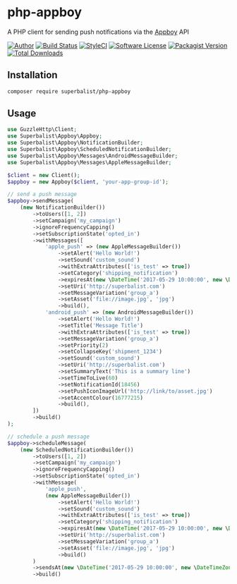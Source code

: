 # php-appboy

A PHP client for sending push notifications via the [Appboy](https://www.appboy.com/documentation/REST_API) API

[![Author](http://img.shields.io/badge/author-@superbalist-blue.svg?style=flat-square)](https://twitter.com/superbalist)
[![Build Status](https://img.shields.io/travis/Superbalist/php-appboy/master.svg?style=flat-square)](https://travis-ci.org/Superbalist/php-appboy)
[![StyleCI](https://styleci.io/repos/92749823/shield?branch=master)](https://styleci.io/repos/92749823)
[![Software License](https://img.shields.io/badge/license-MIT-brightgreen.svg?style=flat-square)](LICENSE)
[![Packagist Version](https://img.shields.io/packagist/v/superbalist/php-appboy.svg?style=flat-square)](https://packagist.org/packages/superbalist/php-appboy)
[![Total Downloads](https://img.shields.io/packagist/dt/superbalist/php-appboy.svg?style=flat-square)](https://packagist.org/packages/superbalist/php-appboy)


## Installation

```bash
composer require superbalist/php-appboy
```

## Usage

```php
use GuzzleHttp\Client;
use Superbalist\Appboy\Appboy;
use Superbalist\Appboy\NotificationBuilder;
use Superbalist\Appboy\ScheduledNotificationBuilder;
use Superbalist\Appboy\Messages\AndroidMessageBuilder;
use Superbalist\Appboy\Messages\AppleMessageBuilder;

$client = new Client();
$appboy = new Appboy($client, 'your-app-group-id');

// send a push message
$appboy->sendMessage(
    (new NotificationBuilder())
        ->toUsers([1, 2])
        ->setCampaign('my_campaign')
        ->ignoreFrequencyCapping()
        ->setSubscriptionState('opted_in')
        ->withMessages([
            'apple_push' => (new AppleMessageBuilder())
                ->setAlert('Hello World!')
                ->setSound('custom_sound')
                ->withExtraAttributes(['is_test' => true])
                ->setCategory('shipping_notification')
                ->expiresAt(new \DateTime('2017-05-29 10:00:00', new \DateTimeZone('Africa/Johannesburg')))
                ->setUri('http://superbalist.com')
                ->setMessageVariation('group_a')
                ->setAsset('file://image.jpg', 'jpg')
                ->build(),
            'android_push' => (new AndroidMessageBuilder())
                ->setAlert('Hello World!')
                ->setTitle('Message Title')
                ->withExtraAttributes(['is_test' => true])
                ->setMessageVariation('group_a')
                ->setPriority(2)
                ->setCollapseKey('shipment_1234')
                ->setSound('custom_sound')
                ->setUri('http://superbalist.com')
                ->setSummaryText('This is a summary line')
                ->setTimeToLive(60)
                ->setNotificationId(18456)
                ->setPushIconImageUrl('http://link/to/asset.jpg')
                ->setAccentColour(16777215)
                ->build(),
        ])
        ->build()
);

// schedule a push message
$appboy->scheduleMessage(
    (new ScheduledNotificationBuilder())
        ->toUsers([1, 2])
        ->setCampaign('my_campaign')
        ->ignoreFrequencyCapping()
        ->setSubscriptionState('opted_in')
        ->withMessage(
            'apple_push',
            (new AppleMessageBuilder())
                ->setAlert('Hello World!')
                ->setSound('custom_sound')
                ->withExtraAttributes(['is_test' => true])
                ->setCategory('shipping_notification')
                ->expiresAt(new \DateTime('2017-05-29 10:00:00', new \DateTimeZone('Africa/Johannesburg')))
                ->setUri('http://superbalist.com')
                ->setMessageVariation('group_a')
                ->setAsset('file://image.jpg', 'jpg')
                ->build()
        )
        ->sendsAt(new \DateTime('2017-05-29 10:00:00', new \DateTimeZone('Africa/Johannesburg')))
        ->build()
```
